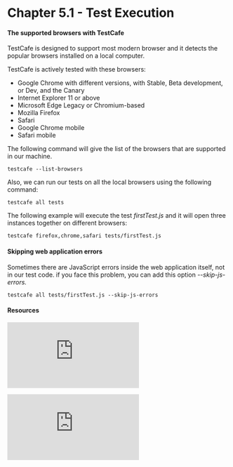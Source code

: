 # Chapter 5.1 - Test Execution

#### The supported browsers with TestCafe

TestCafe is designed to support most modern browser and it detects the popular browsers installed on a local computer.

TestCafe is actively tested with these browsers:

  - Google Chrome with different versions, with Stable, Beta development, or Dev, and the Canary
  - Internet Explorer 11 or above
  - Microsoft Edge Legacy or Chromium-based
  - Mozilla Firefox
  - Safari
  - Google Chrome mobile
  - Safari mobile


The following command will give the list of the browsers that are supported in our machine. 

```
testcafe --list-browsers
```

Also, we can run our tests on all the local browsers using the following command:

```
testcafe all tests
```

The following example will execute the test *firstTest.js* and it will open three instances together on different browsers:

```
testcafe firefox,chrome,safari tests/firstTest.js
```

#### Skipping web application errors

Sometimes there are JavaScript errors inside the web application itself, not in our test code. if you face this problem, you can add this option *--skip-js-errors.*


```
testcafe all tests/firstTest.js --skip-js-errors
```


#### Resources

![TestCafe - Organize Tests](https://devexpress.github.io/testcafe/documentation/guides/basic-guides/organize-tests.html)

![Source chapter 5.1](https://testautomationu.applitools.com/testcafe-tutorial/chapter5.1.html)

   
